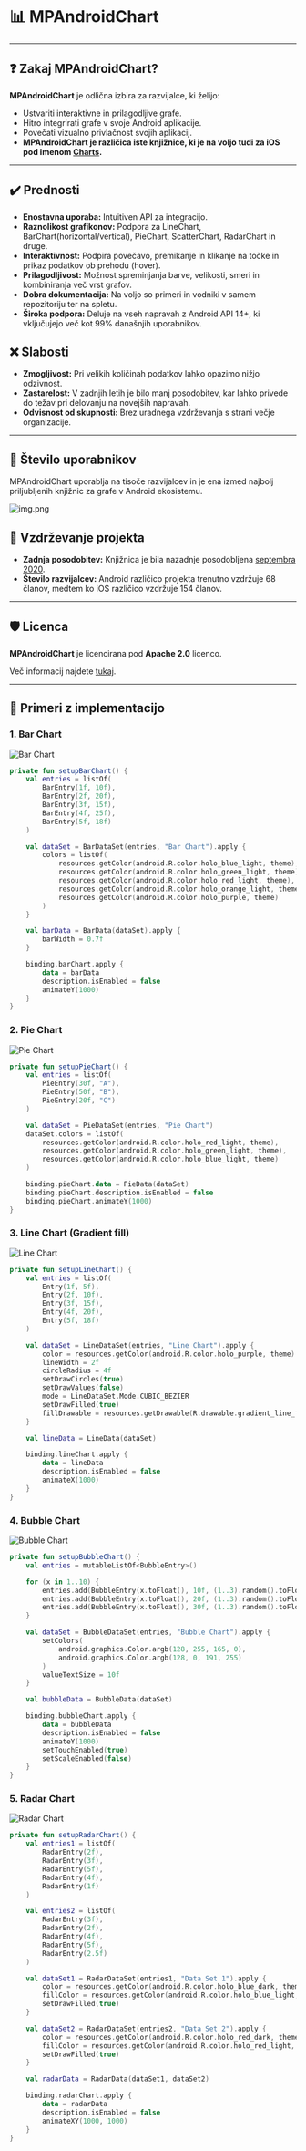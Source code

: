 # 📊 MPAndroidChart

---

## ❓ Zakaj MPAndroidChart?

**MPAndroidChart** je odlična izbira za razvijalce, ki želijo:  
- Ustvariti interaktivne in prilagodljive grafe.  
- Hitro integrirati grafe v svoje Android aplikacije.  
- Povečati vizualno privlačnost svojih aplikacij.  
- **MPAndroidChart je različica iste knjižnice, ki je na voljo tudi za iOS pod imenom [Charts](https://github.com/ChartsOrg/Charts).**

---

## ✔️ Prednosti

-  **Enostavna uporaba:** Intuitiven API za integracijo.  
-  **Raznolikost grafikonov:** Podpora za LineChart, BarChart(horizontal/vertical), PieChart, ScatterChart, RadarChart in druge.  
-  **Interaktivnost:** Podpira povečavo, premikanje in klikanje na točke in prikaz podatkov ob prehodu (hover).  
-  **Prilagodljivost:** Možnost spreminjanja barve, velikosti, smeri in kombiniranja več vrst grafov.  
-  **Dobra dokumentacija:** Na voljo so primeri in vodniki v samem repozitoriju ter na spletu. 
-  **Široka podpora:** Deluje na vseh napravah z Android API 14+, ki vključujejo več kot 99% današnjih uporabnikov.


## ❌ Slabosti

-  **Zmogljivost:** Pri velikih količinah podatkov lahko opazimo nižjo odzivnost.  
-  **Zastarelost:** V zadnjih letih je bilo manj posodobitev, kar lahko privede do težav pri delovanju na novejših napravah.  
-  **Odvisnost od skupnosti:** Brez uradnega vzdrževanja s strani večje organizacije.  


---

## 👥 Število uporabnikov

MPAndroidChart uporablja na tisoče razvijalcev in je ena izmed najbolj priljubljenih knjižnic za grafe v Android ekosistemu.  

![img.png](app/src/main/res/drawable/mpcharts_info.png)

## 🔧 Vzdrževanje projekta

-  **Zadnja posodobitev:** Knjižnica je bila nazadnje posodobljena [septembra 2020](https://github.com/PhilJay/MPAndroidChart).  
-  **Število razvijalcev:** Android različico projekta trenutno vzdržuje 68 članov, medtem ko iOS različico vzdržuje 154 članov.  

---

## 🛡️ Licenca

**MPAndroidChart** je licencirana pod **Apache 2.0** licenco.

Več informacij najdete [tukaj](https://www.apache.org/licenses/LICENSE-2.0).  

---

## 📸 Primeri z implementacijo

### 1. Bar Chart
![Bar Chart](screenshots/BarChart.png)

```kotlin
private fun setupBarChart() {
    val entries = listOf(
        BarEntry(1f, 10f),
        BarEntry(2f, 20f),
        BarEntry(3f, 15f),
        BarEntry(4f, 25f),
        BarEntry(5f, 18f)
    )

    val dataSet = BarDataSet(entries, "Bar Chart").apply {
        colors = listOf(
            resources.getColor(android.R.color.holo_blue_light, theme),
            resources.getColor(android.R.color.holo_green_light, theme),
            resources.getColor(android.R.color.holo_red_light, theme),
            resources.getColor(android.R.color.holo_orange_light, theme),
            resources.getColor(android.R.color.holo_purple, theme)
        )
    }

    val barData = BarData(dataSet).apply {
        barWidth = 0.7f
    }

    binding.barChart.apply {
        data = barData
        description.isEnabled = false
        animateY(1000)
    }
}
```

### 2. Pie Chart
![Pie Chart](screenshots/PieChart.png)

```kotlin
private fun setupPieChart() {
    val entries = listOf(
        PieEntry(30f, "A"),
        PieEntry(50f, "B"),
        PieEntry(20f, "C")
    )

    val dataSet = PieDataSet(entries, "Pie Chart")
    dataSet.colors = listOf(
        resources.getColor(android.R.color.holo_red_light, theme),
        resources.getColor(android.R.color.holo_green_light, theme),
        resources.getColor(android.R.color.holo_blue_light, theme)
    )

    binding.pieChart.data = PieData(dataSet)
    binding.pieChart.description.isEnabled = false
    binding.pieChart.animateY(1000)
}
```

### 3. Line Chart (Gradient fill)
![Line Chart](screenshots/LineChartGradient.png)

```kotlin
private fun setupLineChart() {
    val entries = listOf(
        Entry(1f, 5f),
        Entry(2f, 10f),
        Entry(3f, 15f),
        Entry(4f, 20f),
        Entry(5f, 18f)
    )

    val dataSet = LineDataSet(entries, "Line Chart").apply {
        color = resources.getColor(android.R.color.holo_purple, theme)
        lineWidth = 2f
        circleRadius = 4f
        setDrawCircles(true)
        setDrawValues(false)
        mode = LineDataSet.Mode.CUBIC_BEZIER
        setDrawFilled(true)
        fillDrawable = resources.getDrawable(R.drawable.gradient_line_fill, theme)
    }

    val lineData = LineData(dataSet)

    binding.lineChart.apply {
        data = lineData
        description.isEnabled = false
        animateX(1000)
    }
}
```

### 4. Bubble Chart
![Bubble Chart](screenshots/BubbleChart.png)

```kotlin
private fun setupBubbleChart() {
    val entries = mutableListOf<BubbleEntry>()

    for (x in 1..10) {
        entries.add(BubbleEntry(x.toFloat(), 10f, (1..3).random().toFloat()))
        entries.add(BubbleEntry(x.toFloat(), 20f, (1..3).random().toFloat()))
        entries.add(BubbleEntry(x.toFloat(), 30f, (1..3).random().toFloat()))
    }

    val dataSet = BubbleDataSet(entries, "Bubble Chart").apply {
        setColors(
            android.graphics.Color.argb(128, 255, 165, 0),
            android.graphics.Color.argb(128, 0, 191, 255)
        )
        valueTextSize = 10f
    }

    val bubbleData = BubbleData(dataSet)

    binding.bubbleChart.apply {
        data = bubbleData
        description.isEnabled = false
        animateY(1000)
        setTouchEnabled(true)
        setScaleEnabled(false)
    }
}
```

### 5. Radar Chart
![Radar Chart](screenshots/RadarChart.png)

```kotlin
private fun setupRadarChart() {
    val entries1 = listOf(
        RadarEntry(2f),
        RadarEntry(3f),
        RadarEntry(5f),
        RadarEntry(4f),
        RadarEntry(1f)
    )

    val entries2 = listOf(
        RadarEntry(3f),
        RadarEntry(2f),
        RadarEntry(4f),
        RadarEntry(5f),
        RadarEntry(2.5f)
    )

    val dataSet1 = RadarDataSet(entries1, "Data Set 1").apply {
        color = resources.getColor(android.R.color.holo_blue_dark, theme)
        fillColor = resources.getColor(android.R.color.holo_blue_light, theme)
        setDrawFilled(true)
    }

    val dataSet2 = RadarDataSet(entries2, "Data Set 2").apply {
        color = resources.getColor(android.R.color.holo_red_dark, theme)
        fillColor = resources.getColor(android.R.color.holo_red_light, theme)
        setDrawFilled(true)
    }

    val radarData = RadarData(dataSet1, dataSet2)

    binding.radarChart.apply {
        data = radarData
        description.isEnabled = false
        animateXY(1000, 1000)
    }
}
```